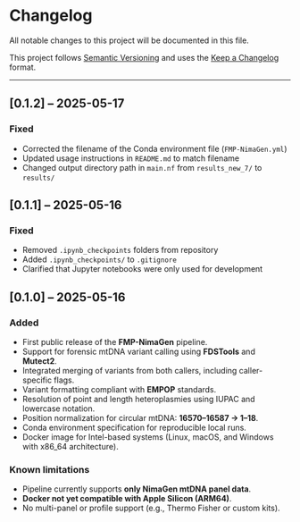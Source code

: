 # Changelog

All notable changes to this project will be documented in this file.

This project follows [Semantic Versioning](https://semver.org) and uses the [Keep a Changelog](https://keepachangelog.com) format.

---

## [0.1.2] – 2025-05-17

### Fixed
- Corrected the filename of the Conda environment file (`FMP-NimaGen.yml`)
- Updated usage instructions in `README.md` to match filename
- Changed output directory path in `main.nf` from `results_new_7/` to `results/`

## [0.1.1] – 2025-05-16

### Fixed
- Removed `.ipynb_checkpoints` folders from repository
- Added `.ipynb_checkpoints/` to `.gitignore`
- Clarified that Jupyter notebooks were only used for development


## [0.1.0] – 2025-05-16

### Added
- First public release of the **FMP-NimaGen** pipeline.
- Support for forensic mtDNA variant calling using **FDSTools** and **Mutect2**.
- Integrated merging of variants from both callers, including caller-specific flags.
- Variant formatting compliant with **EMPOP** standards.
- Resolution of point and length heteroplasmies using IUPAC and lowercase notation.
- Position normalization for circular mtDNA: **16570–16587 → 1–18**.
- Conda environment specification for reproducible local runs.
- Docker image for Intel-based systems (Linux, macOS, and Windows with x86_64 architecture).


### Known limitations
- Pipeline currently supports **only NimaGen mtDNA panel data**.
- **Docker not yet compatible with Apple Silicon (ARM64)**.
- No multi-panel or profile support (e.g., Thermo Fisher or custom kits).


